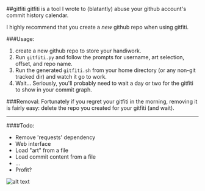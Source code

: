 ##gitfiti
gitfiti is a tool I wrote to (blatantly) abuse your github account's commit history calendar.

I highly recommend that you create a _new_ github repo when using gitfiti.

###Usage:
1. create a new github repo to store your handiwork.
2. Run `gitfiti.py` and follow the prompts for username, art selection, offset, and repo name.
3. Run the generated `gitfiti.sh` from your home directory (or any non-git tracked dir) and watch it go to work.
4. Wait... Seriously, you'll probably need to wait a day or two for the gitfiti to show in your commit graph.

###Removal:
Fortunately if you regret your gitfiti in the morning, removing it is fairly easy: delete the repo you created for your gitfiti (and wait).

---
####Todo:
- Remove 'requests' dependency
- Web interface
- Load "art" from a file
- Load commit content from a file
- ...
- Profit?





![alt text](http://f.cl.ly/items/0J463J0K1N020S1Q3E3l/er-small.png "tiny logo")
